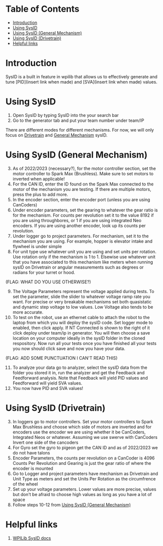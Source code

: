 # Table of Contents
- [Introduction](#introduction)
- [Using SysID](#using-sysid)
- [Using SysID (General Mechanism)](#using-sysid-general-mechanism)
- [Using SysID (Drivetrain)](#using-sysid-drivetrain)
- [Helpful links](#helpful-links)

# Introduction

SysID is a built in feature in wpilib that allows us to effectively generate and tune [PID](insert link when made) and [SVA](insert link when made) values.

# Using SysID

1. Open SysID by typing SysID into the your search bar
2. Go to the generator tab and put your team number under team/IP

There are different modes for different mechanisms. For now, we will only focus on [Drivetrain](#using-sysid-drivetrain) and [General Mechanism](#using-sysid-general-mechanism) sysID.

# Using SysID (General Mechanism)

3. As of 2022/2023 (necessary?), for the motor controller section, set the motor controller to Spark Max (Brushless). Make sure to set motors to inverted when applicable!
4. For the CAN ID, enter the ID found on the Spark Max connected to the motor of the mechanism you are testing. If there are multiple motors, press the plus to add more.
5. In the encoder section, enter the encoder port (unless you are using CanCoders)
6. Under encoder parameters, set the gearing to whatever the gear ratio is for the mechanism. For counts per revolution set it to the value 8192 if you are using throughbores, or 1 if you are using integrated Neo encoders. If you are using another encoder, look up its counts per revolution.
7. Under logger go to project parameters. For mechanism, set it to the mechanism you are using. For example, hopper is elevator intake and flywheel is under simple
8. For unit type use whatever unit you are using and set units per rotation. Use rotation only if the mechanism is 1 to 1. Elsewise use whatever unit that you have associated to this mechanism like meters when running sysID on Drivetrain or angular measurements such as degrees or radians for your turret or hood.

 (FLAG: WHAT DO YOU USE OTHERWISE?)


9. The Voltage Parameters represent the voltage applied during tests. To set the parameter, slide the slider to whatever voltage ramp rate you want. For precise or very breakable mechanisms set both quasistatic and dynamic step voltage to low values. Low Voltage also tends to be more accurate.
10. To test on the robot, use an ethernet cable to attach the robot to the laptop from which you will deploy the sysID code. Set logger mode to enabled, then click apply. If NT Connected is shown to the right of it click deploy under team/ip in generator. You will then choose a save location on your computer ideally in the sysID folder in the cloned respository. Now run all your tests once you have finished all your tests you now should click save and now you have your data.

 (FLAG: ADD SOME PUNCTUATION I CAN'T READ THIS)
 
11. To analyze your data go to analyzer, select the sysID data from the folder you stored it in, run the analyzer and get the Feedback and Feedforward analysis. Note that Feedback will yield PID values and Feedforward will yield SVA values.
12. You now have PID and SVA values!

# Using SysID (Drivetrain)

3. In loggers go to motor controllers. Set your motor controllers to Spark Max Brushless and choose which side of motors are inverted and for encoders use the encoder we are using whether it be CanCoders, Integrated Neos or whatever. Assuming we use swerve with CanCoders Invert one side of the cancoders
5. For Gyro set the gyro to pigeon get the CAN ID and as of 2022/2023 we do not have talons
6. Encoder Parameters, the counts per revolution on a CanCoder is 4096 Counts Per Revolution and Gearing is just the gear ratio of where the encoder is mounted
7. Go to Logger and project parameters have mechanism as Drivetrain and Unit Type as meters and set the Units Per Rotation as the circumfrence of the wheel
8. Set up your voltage parameters. Lower values are more precise, values but don't be afraid to choose high values as long as you have a lot of space
9. Follow steps 10-12 from [Using SysID (General Mechanism)](#using-sysid-general-mechanism)

# Helpful links

1. [WPILib SysID docs](https://docs.wpilib.org/en/stable/docs/software/pathplanning/system-identification/index.html)

